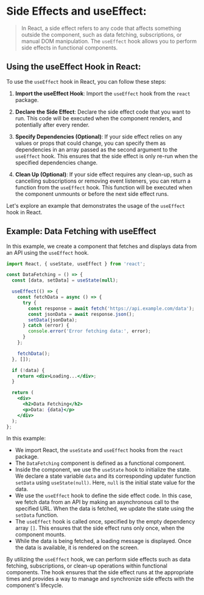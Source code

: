 # Side Effects and useEffect:

> In React, a side effect refers to any code that affects something outside the component, such as data fetching, subscriptions, or manual DOM manipulation. The `useEffect` hook allows you to perform side effects in functional components.

## Using the useEffect Hook in React:

To use the `useEffect` hook in React, you can follow these steps:

1. **Import the useEffect Hook**: Import the `useEffect` hook from the `react` package.

2. **Declare the Side Effect**: Declare the side effect code that you want to run. This code will be executed when the component renders, and potentially after every render.

3. **Specify Dependencies (Optional)**: If your side effect relies on any values or props that could change, you can specify them as dependencies in an array passed as the second argument to the `useEffect` hook. This ensures that the side effect is only re-run when the specified dependencies change.

4. **Clean Up (Optional)**: If your side effect requires any clean-up, such as cancelling subscriptions or removing event listeners, you can return a function from the `useEffect` hook. This function will be executed when the component unmounts or before the next side effect runs.

Let's explore an example that demonstrates the usage of the `useEffect` hook in React.

## Example: Data Fetching with useEffect

In this example, we create a component that fetches and displays data from an API using the `useEffect` hook.

```jsx
import React, { useState, useEffect } from 'react';

const DataFetching = () => {
  const [data, setData] = useState(null);

  useEffect(() => {
    const fetchData = async () => {
      try {
        const response = await fetch('https://api.example.com/data');
        const jsonData = await response.json();
        setData(jsonData);
      } catch (error) {
        console.error('Error fetching data:', error);
      }
    };

    fetchData();
  }, []);

  if (!data) {
    return <div>Loading...</div>;
  }

  return (
    <div>
      <h2>Data Fetching</h2>
      <p>Data: {data}</p>
    </div>
  );
};
```

In this example:

* We import React, the `useState` and `useEffect` hooks from the `react` package.
* The `DataFetching` component is defined as a functional component.
* Inside the component, we use the `useState` hook to initialize the state. We declare a state variable `data` and its corresponding updater function `setData` using `useState(null)`. Here, `null` is the initial state value for the data.
* We use the `useEffect` hook to define the side effect code. In this case, we fetch data from an API by making an asynchronous call to the specified URL. When the data is fetched, we update the state using the `setData` function.
* The `useEffect` hook is called once, specified by the empty dependency array `[]`. This ensures that the side effect runs only once, when the component mounts.
* While the data is being fetched, a loading message is displayed. Once the data is available, it is rendered on the screen.

By utilizing the `useEffect` hook, we can perform side effects such as data fetching, subscriptions, or clean-up operations within functional components. The hook ensures that the side effect runs at the appropriate times and provides a way to manage and synchronize side effects with the component's lifecycle.